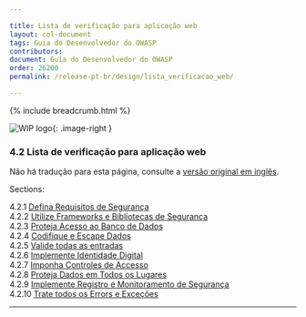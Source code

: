```yaml
---

title: Lista de verificação para aplicação web
layout: col-document
tags: Guia do Desenvolvedor do OWASP
contributors:
document: Guia do Desenvolvedor do OWASP
order: 26200
permalink: /release-pt-br/design/lista_verificacao_web/

---
```


{% include breadcrumb.html %}

<style type="text/css">
.image-right {
  height: 180px;
  display: block;
  margin-left: auto;
  margin-right: auto;
  float: right;
}
</style>

![WIP logo](../../../assets/images/dg_wip.png "Trabalho em andamento"){: .image-right }

### 4.2 Lista de verificação para aplicação web

Não há tradução para esta página, consulte a [versão original em inglês][release0602].

Sections:

4.2.1 [Defina Requisitos de Segurança](01-define-security-requirements.md)  
4.2.2 [Utilize Frameworks e Bibliotecas de Segurança](02-frameworks-libraries.md)  
4.2.3 [Proteja Acesso ao Banco de Dados](03-secure-database-access.md)  
4.2.4 [Codifique e Escape Dados](04-encode-escape-data.md)  
4.2.5 [Valide todas as entradas](05-validate-inputs.md)  
4.2.6 [Implemente Identidade Digital](06-digital-identity.md)  
4.2.7 [Imponha Controles de Accesso](07-access-controls.md)  
4.2.8 [Proteja Dados em Todos os Lugares](08-protect-data.md)  
4.2.9 [Implemente Registro e Monitoramento de Segurança](09-logging-monitoring.md)  
4.2.10 [Trate todos os Errors e Exceções](10-handle-errors-exceptions.md)  

----

[release0602]: https://github.com/OWASP/www-project-developer-guide/blob/main/draft/06-design/02-web-app-checklist/toc.md
